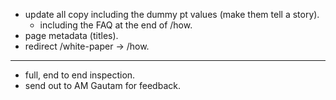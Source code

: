 - update all copy including the dummy pt values (make them tell a story).
	- including the FAQ at the end of /how.
- page metadata (titles).
- redirect /white-paper -> /how.

---

- full, end to end inspection.
- send out to AM Gautam for feedback.
